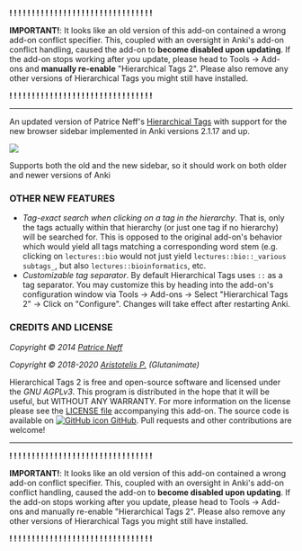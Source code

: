 <!-- BANNER -->

<b>! ! ! ! ! ! ! ! ! ! ! ! ! ! ! ! ! ! ! ! ! ! ! ! ! ! ! ! ! ! ! !</b>

<b>IMPORTANT!</b>: It looks like an old version of this add-on contained a wrong add-on conflict specifier. This, coupled with an oversight in Anki's add-on conflict handling, caused the add-on to <b>become disabled upon updating</b>. If the add-on stops working after you update, please head to Tools → Add-ons and <b>manually re-enable</b> "Hierarchical Tags 2". Please also remove any other versions of Hierarchical Tags you might still have installed.

<b>! ! ! ! ! ! ! ! ! ! ! ! ! ! ! ! ! ! ! ! ! ! ! ! ! ! ! ! ! ! ! !</b>

-------------------------------------------------------------

An updated version of Patrice Neff's [Hierarchical Tags](https://ankiweb.net/shared/info/1089921461) with support for the new browser sidebar implemented in Anki versions 2.1.17 and up.

![](https://raw.githubusercontent.com/glutanimate/hierarchical-tags/master/screenshots/screenshot.png)

Supports both the old and the new sidebar, so it should work on both older and newer versions of Anki 

### OTHER NEW FEATURES

- *Tag-exact search when clicking on a tag in the hierarchy*. That is, only the tags actually within that hierarchy (or just one tag if no hierarchy) will be searched for. This is opposed to the original add-on's behavior which would yield all tags matching a corresponding word stem (e.g. clicking on `lectures::bio` would not just yield `lectures::bio::_various subtags_`, but also `lectures::bioinformatics`, etc.
- *Customizable tag separator*. By default Hierarchical Tags uses `::` as a tag separator. You may customize this by heading into the add-on's configuration window via Tools → Add-ons → Select "Hierarchical Tags 2" → Click on "Configure". Changes will take effect after restarting Anki.

<!-- CHANGELOG -->

<!-- SUPPORT -->

### CREDITS AND LICENSE

*Copyright © 2014 [Patrice Neff](http://patrice.ch/)*

*Copyright © 2018-2020 [Aristotelis P.](https://glutanimate.com/) (Glutanimate)*

Hierarchical Tags 2 is free and open-source software and licensed under the _GNU AGPLv3_. This program is distributed in the hope that it will be useful, but WITHOUT ANY WARRANTY. For more information on the license please see the [LICENSE file](https://github.com/glutanimate/hierarchical-tags/blob/master/LICENSE) accompanying this add-on. The source code is available on [![GitHub icon](https://glutanimate.com/logos/github.svg) GitHub](https://github.com/glutanimate/hierarchical-tags). Pull requests and other contributions are welcome!

-------------------------------------------------------------

<b>! ! ! ! ! ! ! ! ! ! ! ! ! ! ! ! ! ! ! ! ! ! ! ! ! ! ! ! ! ! ! !</b>

<b>IMPORTANT!</b>: It looks like an old version of this add-on contained a wrong add-on conflict specifier. This, coupled with an oversight in Anki's add-on conflict handling, caused the add-on to <b>become disabled upon updating</b>. If the add-on stops working after you update, please head to Tools → Add-ons and manually re-enable "Hierarchical Tags 2". Please also remove any other versions of Hierarchical Tags you might still have installed.

<b>! ! ! ! ! ! ! ! ! ! ! ! ! ! ! ! ! ! ! ! ! ! ! ! ! ! ! ! ! ! ! !</b>
